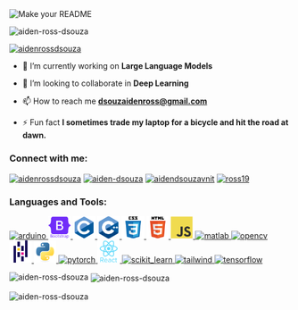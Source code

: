 <img width="1834" alt="Make your README" src="https://github.com/user-attachments/assets/74d9fd8c-342f-4924-a265-4e3b5b74b2f5">
<!-- <h1 align="center">Hi 👋, I'm Aiden Ross D'souza</h1>
<h3 align="center">A passionate robotocist & AI enthusiast from India</h3>
<img align="right" alt="Coding" width="350" src="https://github.com/user-attachments/assets/9625918b-e110-4293-8b3c-44825716ecfc" /> -->

<p align="left"> <img src="https://komarev.com/ghpvc/?username=aiden-ross-dsouza&label=Profile%20views&color=0e75b6&style=flat" alt="aiden-ross-dsouza" /> </p>

<p align="left"> <a href="https://twitter.com/aidenrossdsouza" target="blank"><img src="https://img.shields.io/twitter/follow/aidenrossdsouza?logo=twitter&style=for-the-badge" alt="aidenrossdsouza" /></a> </p>

- 🔭 I’m currently working on **Large Language Models**

- 👯 I’m looking to collaborate in **Deep Learning**

- 📫 How to reach me **dsouzaidenross@gmail.com**

- ⚡ Fun fact **I sometimes trade my laptop for a bicycle and hit the road at dawn.**

<h3 align="left">Connect with me:</h3>
<p align="left">
<a href="https://twitter.com/aidenrossdsouza" target="blank"><img align="center" src="https://raw.githubusercontent.com/rahuldkjain/github-profile-readme-generator/master/src/images/icons/Social/twitter.svg" alt="aidenrossdsouza" height="30" width="40" /></a>
<a href="https://linkedin.com/in/aiden-dsouza" target="blank"><img align="center" src="https://raw.githubusercontent.com/rahuldkjain/github-profile-readme-generator/master/src/images/icons/Social/linked-in-alt.svg" alt="aiden-dsouza" height="30" width="40" /></a>
<a href="https://codeforces.com/profile/aidendsouzavnit" target="blank"><img align="center" src="https://raw.githubusercontent.com/rahuldkjain/github-profile-readme-generator/master/src/images/icons/Social/codeforces.svg" alt="aidendsouzavnit" height="30" width="40" /></a>
<a href="https://www.leetcode.com/ross19" target="blank"><img align="center" src="https://raw.githubusercontent.com/rahuldkjain/github-profile-readme-generator/master/src/images/icons/Social/leet-code.svg" alt="ross19" height="30" width="40" /></a>
</p>

<h3 align="left">Languages and Tools:</h3>
<p align="left"> <a href="https://www.arduino.cc/" target="_blank" rel="noreferrer"> <img src="https://cdn.worldvectorlogo.com/logos/arduino-1.svg" alt="arduino" width="40" height="40"/> </a> <a href="https://getbootstrap.com" target="_blank" rel="noreferrer"> <img src="https://raw.githubusercontent.com/devicons/devicon/master/icons/bootstrap/bootstrap-plain-wordmark.svg" alt="bootstrap" width="40" height="40"/> </a> <a href="https://www.cprogramming.com/" target="_blank" rel="noreferrer"> <img src="https://raw.githubusercontent.com/devicons/devicon/master/icons/c/c-original.svg" alt="c" width="40" height="40"/> </a> <a href="https://www.w3schools.com/cpp/" target="_blank" rel="noreferrer"> <img src="https://raw.githubusercontent.com/devicons/devicon/master/icons/cplusplus/cplusplus-original.svg" alt="cplusplus" width="40" height="40"/> </a> <a href="https://www.w3schools.com/css/" target="_blank" rel="noreferrer"> <img src="https://raw.githubusercontent.com/devicons/devicon/master/icons/css3/css3-original-wordmark.svg" alt="css3" width="40" height="40"/> </a> <a href="https://www.w3.org/html/" target="_blank" rel="noreferrer"> <img src="https://raw.githubusercontent.com/devicons/devicon/master/icons/html5/html5-original-wordmark.svg" alt="html5" width="40" height="40"/> </a> <a href="https://developer.mozilla.org/en-US/docs/Web/JavaScript" target="_blank" rel="noreferrer"> <img src="https://raw.githubusercontent.com/devicons/devicon/master/icons/javascript/javascript-original.svg" alt="javascript" width="40" height="40"/> </a> <a href="https://www.mathworks.com/" target="_blank" rel="noreferrer"> <img src="https://upload.wikimedia.org/wikipedia/commons/2/21/Matlab_Logo.png" alt="matlab" width="40" height="40"/> </a> <a href="https://opencv.org/" target="_blank" rel="noreferrer"> <img src="https://www.vectorlogo.zone/logos/opencv/opencv-icon.svg" alt="opencv" width="40" height="40"/> </a> <a href="https://pandas.pydata.org/" target="_blank" rel="noreferrer"> <img src="https://raw.githubusercontent.com/devicons/devicon/2ae2a900d2f041da66e950e4d48052658d850630/icons/pandas/pandas-original.svg" alt="pandas" width="40" height="40"/> </a> <a href="https://www.python.org" target="_blank" rel="noreferrer"> <img src="https://raw.githubusercontent.com/devicons/devicon/master/icons/python/python-original.svg" alt="python" width="40" height="40"/> </a> <a href="https://pytorch.org/" target="_blank" rel="noreferrer"> <img src="https://www.vectorlogo.zone/logos/pytorch/pytorch-icon.svg" alt="pytorch" width="40" height="40"/> </a> <a href="https://reactjs.org/" target="_blank" rel="noreferrer"> <img src="https://raw.githubusercontent.com/devicons/devicon/master/icons/react/react-original-wordmark.svg" alt="react" width="40" height="40"/> </a> <a href="https://scikit-learn.org/" target="_blank" rel="noreferrer"> <img src="https://upload.wikimedia.org/wikipedia/commons/0/05/Scikit_learn_logo_small.svg" alt="scikit_learn" width="40" height="40"/> </a> <a href="https://tailwindcss.com/" target="_blank" rel="noreferrer"> <img src="https://www.vectorlogo.zone/logos/tailwindcss/tailwindcss-icon.svg" alt="tailwind" width="40" height="40"/> </a> <a href="https://www.tensorflow.org" target="_blank" rel="noreferrer"> <img src="https://www.vectorlogo.zone/logos/tensorflow/tensorflow-icon.svg" alt="tensorflow" width="40" height="40"/> </a> </p>

<p><img align="left" src="https://github-readme-stats.vercel.app/api/top-langs?username=aiden-ross-dsouza&show_icons=true&locale=en&layout=compact" alt="aiden-ross-dsouza" /></p>

<p>&nbsp;<img align="center" src="https://github-readme-stats.vercel.app/api?username=aiden-ross-dsouza&show_icons=true&locale=en" alt="aiden-ross-dsouza" /></p>

<p><img align="center" src="https://github-readme-streak-stats.herokuapp.com/?user=aiden-ross-dsouza&" alt="aiden-ross-dsouza" /></p>
